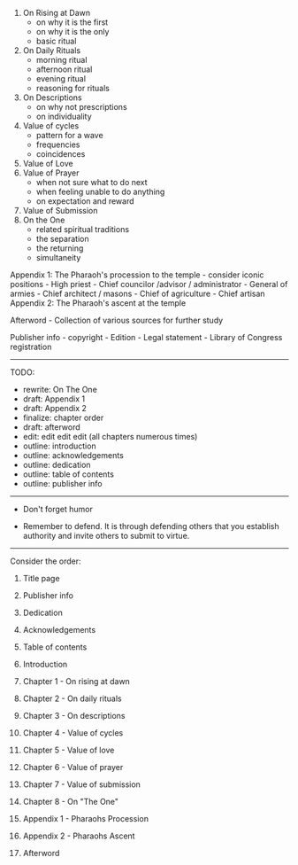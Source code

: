 

1. On Rising at Dawn
    - on why it is the first
    - on why it is the only
    - basic ritual
2. On Daily Rituals
    - morning ritual
    - afternoon ritual
    - evening ritual
    - reasoning for rituals
3. On Descriptions
    - on why not prescriptions
    - on individuality
4. Value of cycles
    - pattern for a wave
    - frequencies
    - coincidences
5. Value of Love
6. Value of Prayer
    - when not sure what to do next
    - when feeling unable to do anything
    - on expectation and reward
7. Value of Submission
8. On the One
    - related spiritual traditions
    - the separation
    - the returning
    - simultaneity

Appendix 1: The Pharaoh's procession to the temple
    - consider iconic positions
        - High priest
        - Chief councilor /advisor / administrator
        - General of armies
        - Chief architect / masons
        - Chief of agriculture
        - Chief artisan
Appendix 2: The Pharaoh's ascent at the temple

Afterword
    - Collection of various sources for further study

Publisher info
    - copyright
    - Edition
    - Legal statement
    - Library of Congress registration

---

TODO:
- rewrite: On The One
- draft: Appendix 1
- draft: Appendix 2
- finalize: chapter order
- draft: afterword
- edit: edit edit edit (all chapters numerous times)
- outline: introduction
- outline: acknowledgements
- outline: dedication
- outline: table of contents
- outline: publisher info

---

- Don't forget humor

- Remember to defend. It is through defending others that you establish authority and invite others to submit to virtue.

---

Consider the order:

01. Title page
02. Publisher info
03. Dedication
04. Acknowledgements
05. Table of contents
06. Introduction

07. Chapter 1 - On rising at dawn
08. Chapter 2 - On daily rituals
09. Chapter 3 - On descriptions

10. Chapter 4 - Value of cycles
11. Chapter 5 - Value of love
12. Chapter 6 - Value of prayer
13. Chapter 7 - Value of submission

14. Chapter 8 - On "The One"

15. Appendix 1 - Pharaohs Procession
16. Appendix 2 - Pharaohs Ascent

17. Afterword
